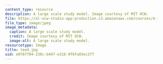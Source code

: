 ```yaml
---
content_type: resource
description: A large scale study model. Image courtesy of MIT OCW.
file: https://ol-ocw-studio-app-production.s3.amazonaws.com/courses/4-125b-architecture-studio-building-in-landscapes-fall-2005/e0787704238cb447e3169f6fa83ec2f7_lee4.jpg
file_type: image/jpeg
image_metadata:
  caption: A large scale study model.
  credit: Image courtesy of MIT OCW.
  image-alt: A large scale study model.
resourcetype: Image
title: lee4.jpg
uid: e0787704-238c-b447-e316-9f6fa83ec2f7
---
```


